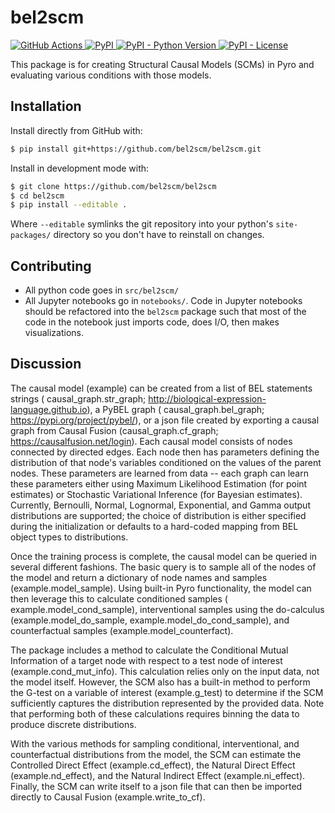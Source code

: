 # bel2scm

<p>
<a href="https://github.com/bel2scm/bel2scm/actions?query=workflow%3ATests">
    <img alt="GitHub Actions" src="https://github.com/bel2scm/bel2scm/workflows/Tests/badge.svg" />
</a>
<a href="https://pypi.org/project/bel2scm">
    <img alt="PyPI" src="https://img.shields.io/pypi/v/bel2scm" />
</a>
<a href="https://pypi.org/project/bel2scm">
    <img alt="PyPI - Python Version" src="https://img.shields.io/pypi/pyversions/bel2scm" />
</a>
<a href="https://github.com/bel2scm/bel2scm/blob/main/LICENSE">
    <img alt="PyPI - License" src="https://img.shields.io/pypi/l/bel2scm" />
</a>
</p>

This package is for creating Structural Causal Models (SCMs) in Pyro and evaluating various conditions with those
models.

## Installation

Install directly from GitHub with:

```bash
$ pip install git+https://github.com/bel2scm/bel2scm.git
```

Install in development mode with:

```bash
$ git clone https://github.com/bel2scm/bel2scm
$ cd bel2scm
$ pip install --editable .
```

Where `--editable` symlinks the git repository into your python's `site-packages/` directory so you don't have to
reinstall on changes.

## Contributing

- All python code goes in `src/bel2scm/`
- All Jupyter notebooks go in `notebooks/`. Code in Jupyter notebooks should be refactored into the `bel2scm` package
  such that most of the code in the notebook just imports code, does I/O, then makes visualizations.

## Discussion

The causal model (example) can be created from a list of BEL statements strings (
causal_graph.str_graph; http://biological-expression-language.github.io), a PyBEL graph (
causal_graph.bel_graph; https://pypi.org/project/pybel/), or a json file created by exporting a causal graph from Causal
Fusion (causal_graph.cf_graph; https://causalfusion.net/login). Each causal model consists of nodes connected by
directed edges. Each node then has parameters defining the distribution of that node's variables conditioned on the
values of the parent nodes. These parameters are learned from data -- each graph can learn these parameters either using
Maximum Likelihood Estimation (for point estimates) or Stochastic Variational Inference (for Bayesian estimates).
Currently, Bernoulli, Normal, Lognormal, Exponential, and Gamma output distributions are supported; the choice of
distribution is either specified during the initialization or defaults to a hard-coded mapping from BEL object types to
distributions.

Once the training process is complete, the causal model can be queried in several different fashions. The basic query is
to sample all of the nodes of the model and return a dictionary of node names and samples (example.model_sample). Using
built-in Pyro functionality, the model can then leverage this to calculate conditioned samples (
example.model_cond_sample), interventional samples using the do-calculus (example.model_do_sample,
example.model_do_cond_sample), and counterfactual samples (example.model_counterfact).

The package includes a method to calculate the Conditional Mutual Information of a target node with respect to a test
node of interest (example.cond_mut_info). This calculation relies only on the input data, not the model itself. However,
the SCM also has a built-in method to perform the G-test on a variable of interest (example.g_test) to determine if the
SCM sufficiently captures the distribution represented by the provided data. Note that performing both of these
calculations requires binning the data to produce discrete distributions.

With the various methods for sampling conditional, interventional, and counterfactual distributions from the model, the
SCM can estimate the Controlled Direct Effect (example.cd_effect), the Natural Direct Effect (example.nd_effect), and
the Natural Indirect Effect (example.ni_effect). Finally, the SCM can write itself to a json file that can then be
imported directly to Causal Fusion (example.write_to_cf).